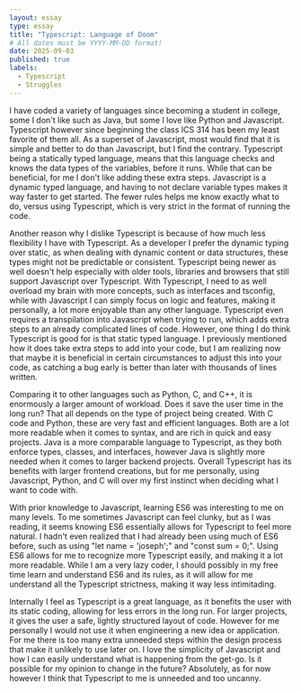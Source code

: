 ```yaml
---
layout: essay
type: essay
title: "Typescript: Language of Doom"
# All dates must be YYYY-MM-DD format!
date: 2025-09-03
published: true
labels:
  - Typescript
  - Struggles
---
```


I have coded a variety of languages since becoming a student in college, some I don't like such as Java, but some I love like Python and Javascript. Typescript however since beginning the class ICS 314 has been my least favorite of them all. As a superset of Javascript, most would find that it is simple and better to do than Javascript, but I find the contrary. Typescript being a statically typed language, means that this language checks and knows the data types of the variables, before it runs. While that can be beneficial, for me I don't like adding these extra steps. Javascript is a dynamic typed language, and having to not declare variable types makes it way faster to get started. The fewer rules helps me know exactly what to do, versus using Typescript, which is very strict in the format of running the code. 

Another reason why I dislike Typescript is because of how much less flexibility I have with Typescript. As a developer I prefer the dynamic typing over static, as when dealing with dynamic content or data structures, these types might not be predictable or consistent. Typescript being newer as well doesn't help especially with older tools, libraries and browsers that still support Javascript over Typescript. With Typescript, I need to as well overload my brain with more concepts, such as interfaces and tsconfig, while with Javascript I can simply focus on logic and features, making it personally, a lot more enjoyable than any other language. Typescript even requires a transpilation into Javascript when trying to run, which adds extra steps to an already complicated lines of code. However, one thing I do think Typescript is good for is that static typed language. I previously mentioned how it does take extra steps to add into your code, but I am realizing now that maybe it is beneficial in certain circumstances to adjust this into your code, as catching a bug early is better than later with thousands of lines written. 

Comparing it to other languages such as Python, C, and C++, it is enormously a larger amount of workload. Does it save the user time in the long run? That all depends on the type of project being created. With C code and Python, these are very fast and efficient languages. Both are a lot more readable when it comes to syntax, and are rich in quick and easy projects. Java is a more comparable language to Typescript, as they both enforce types, classes, and interfaces, however Java is slightly more needed when it comes to larger backend projects. Overall Typescript has its benefits with larger frontend creations, but for me personally, using Javascript, Python, and C will over my first instinct when deciding what I want to code with. 

With prior knowledge to Javascript, learning ES6 was interesting to me on many levels. To me sometimes Javascript can feel clunky, but as I was reading, it seems knowing ES6 essentially allows for Typescript to feel more natural. I hadn't even realized that I had already been using much of ES6 before, such as using "let name = 'joseph';" and "const sum = 0;". Using ES6 allows for me to recognize more Typescript easily, and making it a lot more readable. While I am a very lazy coder, I should possibly in my free time learn and understand ES6 and its rules, as it will allow for me understand all the Typescript strictness, making it way less intimitading. 

Internally I feel as Typescript is a great language, as it benefits the user with its static coding, allowing for less errors in the long run. For larger projects, it gives the user a safe, lightly structured layout of code. However for me personally I would not use it when engineering a new idea or application. For me there is too many extra unneeded steps within the design process that make it unlikely to use later on. I love the simplicity of Javascript and how I can easily understand what is happening from the get-go. Is it possible for my opinion to change in the future? Absolutely, as for now however I think that Typescript to me is unneeded and too uncanny. 
